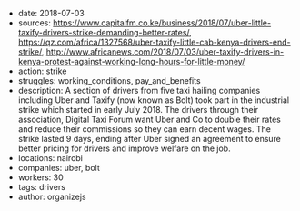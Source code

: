 - date: 2018-07-03
- sources: https://www.capitalfm.co.ke/business/2018/07/uber-little-taxify-drivers-strike-demanding-better-rates/, https://qz.com/africa/1327568/uber-taxify-little-cab-kenya-drivers-end-strike/, http://www.africanews.com/2018/07/03/uber-taxify-drivers-in-kenya-protest-against-working-long-hours-for-little-money/
- action: strike
- struggles: working_conditions, pay_and_benefits
- description: A section of drivers from five taxi hailing companies including Uber and Taxify (now known as Bolt) took part in the industrial strike which started in early July 2018. The drivers through their association, Digital Taxi Forum want Uber and Co to double their rates and reduce their commissions so they can earn decent wages. The strike lasted 9 days, ending after Uber signed an agreement to ensure better pricing for drivers and improve welfare on the job.
- locations: nairobi
- companies: uber, bolt
- workers: 30
- tags: drivers
- author: organizejs
